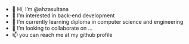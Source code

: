 - 👋 Hi, I’m @ahzasultana
- 👀 I’m interested in back-end development
- 🌱 I’m currently learning diploma in computer science and engineering
- 💞️ I’m looking to collaborate on ...
- 📫 you can reach me at my github profile

<!---
ahzasultana/ahzasultana is a ✨ special ✨ repository because its `README.md` (this file) appears on your GitHub profile.
You can click the Preview link to take a look at your changes.
--->

